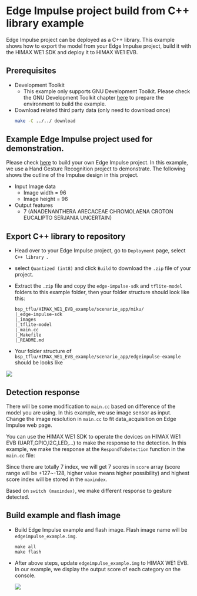# Edge Impulse project build from C++ library example
Edge Impulse project can be deployed as a C++ library. This example shows how to export the model from your Edge Impulse project, build it with the HIMAX WE1 SDK and deploy it to HIMAX WE1 EVB. 

## Prerequisites
- Development Toolkit
  - This example only supports GNU Development Toolkit. Please check the GNU Development Toolkit chapter [here](https://github.com/HimaxWiseEyePlus/himax_tflm#prerequisites) to prepare the environment to build the example.
- Download related third party data (only need to download once)
    ```bash
    make -C ../../ download
    ```

## Example Edge Impulse project used for demonstration.
Please check [here](https://docs.edgeimpulse.com/docs) to build your own Edge Impulse project. In this example, we use a Hand Gesture Recognition project to demonstrate. The following shows the outline of the Impulse design in this project.
- Input Image data
  - Image width = 96
  - Image height = 96
- Output features
  - 7 (ANADENANTHERA ARECACEAE CHROMOLAENA	CROTON	EUCALIPTO	SERJANIA	UNCERTAIN)

## Export C++ library to repository
- Head over to your Edge Impulse project, go to `Deployment` page, select `C++ library `. 



- select `Quantized (int8)` and click `Build` to download the `.zip` file of your project.

- Extract the `.zip` file and copy the `edge-impulse-sdk` and `tflite-model` folders to this example folder, then your folder structure should look like this:
    ```
    bsp_tflu/HIMAX_WE1_EVB_example/scenario_app/miku/
    |_edge-impulse-sdk
    |_images
    |_tflite-model
    |_main.cc
    |_Makefile
    |_README.md
    ```
- Your folder structure of `bsp_tflu/HIMAX_WE1_EVB_example/scenario_app/edgeimpulse-example` should be looks like 

![](images/folder_structure.png)


## Detection response
There will be some modification to `main.cc` based on difference of the model you are using.
In this example, we use image sensor as input. Change the image resolution in `main.cc` to fit data_acquisition on Edge Impulse web page.


You can use the HIMAX WE1 SDK to operate the devices on HIMAX WE1 EVB (UART,GPIO,I2C,LED,...) to make the response to the detection. In this example, we make the response at the `RespondToDetection` function in the `main.cc` file:

Since there are totally 7 index, we will get 7 scores in `score` array (score range will be +127~-128, higher value means higher possibility) and highest score index will be stored in the `maxindex`.


Based on `switch (maxindex)`, we make different response to gesture detected.



## Build example and flash image
- Build Edge Impulse example and flash image. Flash image name will be `edgeimpulse_example.img`. 
    ```
    make all
    make flash
    ```
- After above steps, update `edgeimpulse_example.img` to HIMAX WE1 EVB. In our example, we display the output score of each category on the console.

  ![](images/res.png) 
